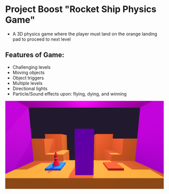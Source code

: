 # Project Boost "Rocket Ship Physics Game"

* A 3D physics game where the player must land on the orange landing pad to proceed to next level

## Features of Game:
* Challenging levels
* Moving objects
* Object triggers
* Multiple levels
* Directional lights
* Particle/Sound effects upon: flying, dying, and winning


![Screenshot1](./images/screenshot1.png)



